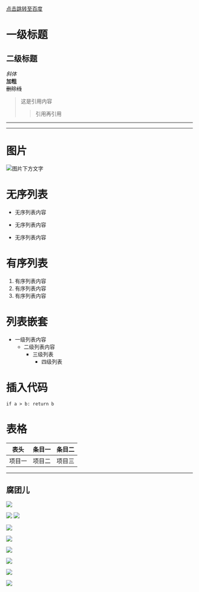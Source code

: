 [点击跳转至百度](http://www.baidu.com "title")
# 一级标题
## 二级标题
*斜体*  
**加粗**  
~~删除线~~  
>这是引用内容
>>引用再引用
___
***
# 图片
![图片下方文字](https://timgsa.baidu.com/timg?image&quality=80&size=b9999_10000&sec=1555525861699&di=41ac05f7dab723bcbc07bbf613873b05&imgtype=0&src=http%3A%2F%2Fbpic.588ku.com%2Felement_origin_min_pic%2F00%2F86%2F44%2F4056eb5f135855d.jpg "腐团儿")
# 无序列表
- 无序列表内容  
+ 无序列表内容  
* 无序列表内容  

# 有序列表
1. 有序列表内容  
2. 有序列表内容  
3. 有序列表内容  

# 列表嵌套
* 一级列表内容
    * 二级列表内容
        * 三级列表
            * 四级列表

# 插入代码
`if a > b:
  return b`
# 表格
表头|条目一|条目二
:---:|:---:|:---:
项目一|项目二|项目三
---
## 腐团儿
![](https://img.douyucdn.cn/data/yuba/default/2019/01/25/201901252156243595386333827.500x0.jpg.webp?i=41028904dfcbedc3acb76668fed2d14404 )

![](https://img.douyucdn.cn/data/yuba/default/2019/03/12/201903120020224291641883430.500x0.jpg.webp?i=396023966f7d28b8507c293a5e6fd12804)
![](https://img.douyucdn.cn/data/yuba/defhault/2019/03/04/201903040019362064003509.500x0.jpg.webp?i=41920bc4c804a1378f44cfff6580025604)

![](https://img.douyucdn.cn/data/yuba/default/2019/02/11/201902110011187274142547108.500x0.jpg.webp?i=3960fe0e8a4f89be8203935a0203b12804)

![](https://img.douyucdn.cn/data/yuba/default/2019/01/16/20190116001421914955185576.500x0.jpg.webp?i=3911049647c39ffff359e85cac6fd12464)

![](https://img.douyucdn.cn/data/yuba/default/2018/12/18/20181218195416687849341734.500x0.jpg.webp?i=39485f3e6a45b1f3f37042633e63414404)

![](https://img.douyucdn.cn/data/yuba/default/2018/12/12/201812120121105620697179494.500x0.jpg.webp?i=410804d0bca27dbd0ac3cd3f0f0a214404)

![](https://img.douyucdn.cn/data/yuba/default/2018/06/19/201806190107559999287878715.500x0.jpg.webp?i=39606dce9c84c198014a28876d9a814404)

![](https://img.douyucdn.cn/data/yuba/default/2018/04/05/201804050510544260218301656.500x0.jpg.webp?i=410893ce4e525fe4bbea8579e7d2a14404)
